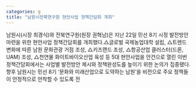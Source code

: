 ```yaml
---
categories: g
title: "남원시전북연구원 현안사업 정책간담회 개최"
---
```

남원시(시장 최경식)와 전북연구원(원장 권혁남)은 지난 22일 민선 8기 시정 발전방안 마련을 위한 현안사업 정책간담회를 개최했다.△글로벌 국제농업대학 설립, △트렌드 변화에 따른 남원 문화관광 거점 조성, △키즈랜드 조성, △항공산업 클러스터(드론, UAM) 조성, △천연물 화이트바이오산업 육성 등 5대 현안사업을 안건으로 열린 이번 정책간담회에서는 사업별 발전방안 제시와 정책완성도를 높이기 위한 논의가 집중됐다.향후 남원시는 민선 8기 ‘문화와 미래산업으로 도약하는 남원’을 비전으로 주요 정책들이 안정적으로 안착할 수 있도록 전